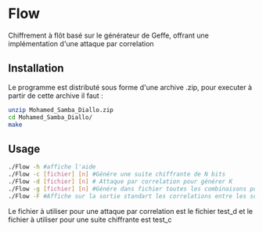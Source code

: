 # Flow
Chiffrement à flôt basé sur le générateur de Geffe, offrant une implémentation d'une attaque par correlation


## Installation
Le programme est distributé sous forme d'une archive .zip, pour executer à partir de cette archive il faut :
```bash
unzip Mohamed_Samba_Diallo.zip
cd Mohamed_Samba_Diallo/
make
```


## Usage

```bash
./Flow -h #affiche l'aide
./Flow -c [fichier] [n] #Génére une suite chiffrante de N bits
./Flow -d [fichier] [n] # Attaque par correlation pour générer K
./Flow -g [fichier] [n] #Génére dans fichier toutes les combinaisons possbile sur n bits\n");
./Flow -F #Affiche sur la sortie standart les correlations entre les sorties du LFSR
```
Le fichier à utiliser pour une attaque par correlation est le fichier test_d et le fichier à utiliser pour une suite chiffrante est test_c
